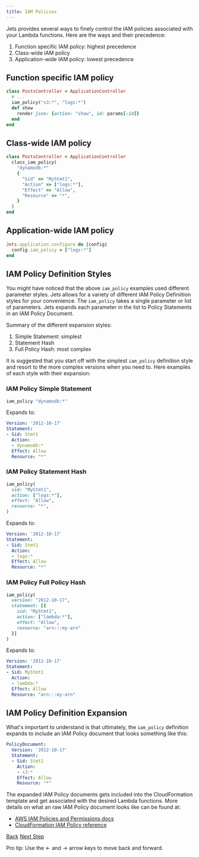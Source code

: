 ```yaml
---
title: IAM Policies
---
```


Jets provides several ways to finely control the IAM policies associated with your Lambda functions. Here are the ways and their precedence:

1. Function specific IAM policy: highest precedence
2. Class-wide IAM policy
3. Application-wide IAM policy: lowest precedence

## Function specific IAM policy

```ruby
class PostsController < ApplicationController
  # ...
  iam_policy("s3:*", "logs:*")
  def show
    render json: {action: "show", id: params[:id]}
  end
end
```

## Class-wide IAM policy

```ruby
class PostsController < ApplicationController
  class_iam_policy(
    "dynamodb:*"
    {
      "Sid" => "MyStmt1",
      "Action" => ["logs:*"],
      "Effect" => "Allow",
      "Resource" => "*",
    }
  )
end
```

## Application-wide IAM policy

```ruby
Jets.application.configure do |config|
  config.iam_policy = ["logs:*"]
end
```

## IAM Policy Definition Styles

You might have noticed that the above `iam_policy` examples used different parameter styles. Jets allows for a variety of different IAM Policy Definiition styles for your convenience. The `iam_policy` takes a single parameter or list of parameters.  Jets expands each parameter in the list to Policy Statements in an IAM Policy Document.

Summary of the different expansion styles:

1. Simple Statement: simplest
2. Statement Hash
3. Full Policy Hash: most complex

It is suggested that you start off with the simplest `iam_policy` definition style and resort to the more complex versions when you need to. Here examples of each style with their expansion:

### IAM Policy Simple Statement

```ruby
iam_policy "dynamodb:*"
```

Expands to:

```yaml
Version: '2012-10-17'
Statement:
- Sid: Stmt1
  Action:
  - dynamodb:*
  Effect: Allow
  Resource: "*"
```

### IAM Policy Statement Hash

```ruby
iam_policy(
  sid: "MyStmt1",
  action: ["logs:*"],
  effect: "Allow",
  resource: "*",
)
```

Expands to:

```yaml
Version: '2012-10-17'
Statement:
- Sid: Stmt1
  Action:
  - logs:*
  Effect: Allow
  Resource: "*"
```

### IAM Policy Full Policy Hash

```ruby
iam_policy(
  version: "2012-10-17",
  statement: [{
    sid: "MyStmt1",
    action: ["lambda:*"],
    effect: "Allow",
    resource: "arn:::my-arn"
  }]
)
```

Expands to:

```yaml
Version: '2012-10-17'
Statement:
- Sid: MyStmt1
  Action:
  - lambda:*
  Effect: Allow
  Resource: "arn:::my-arn"
```

## IAM Policy Definition Expansion

What's important to understand is that ultimately, the `iam_policy` definition expands to include an IAM Policy document that looks something like this:

```yaml
PolicyDocument:
  Version: '2012-10-17'
  Statement:
  - Sid: Stmt1
    Action:
    - s3:*
    Effect: Allow
    Resource: "*"
```

The expanded IAM Policy documents gets included into the CloudFormation template and get associated with the desired Lambda functions. More details on what an raw IAM Policy document looks like can be found at:

* [AWS IAM Policies and Permissions docs](https://docs.aws.amazon.com/IAM/latest/UserGuide/access_policies.html#access_policies-json)
* [CloudFormation IAM Policy reference](https://docs.aws.amazon.com/AWSCloudFormation/latest/UserGuide/aws-resource-iam-policy.html)

<a id="prev" class="btn btn-basic" href="{% link _docs/function-properties.md %}">Back</a>
<a id="next" class="btn btn-primary" href="{% link _docs/prewarming.md %}">Next Step</a>
<p class="keyboard-tip">Pro tip: Use the <- and -> arrow keys to move back and forward.</p>
